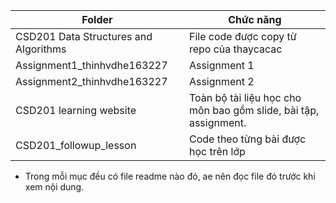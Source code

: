 | Folder                                | Chức năng                                                        |
| ------------------------------------- | ---------------------------------------------------------------- |
| CSD201 Data Structures and Algorithms | File code được copy từ repo của thaycacac                        |
| Assignment1_thinhvdhe163227           | Assignment 1                                                     |
| Assignment2_thinhvdhe163227           | Assignment 2                                                     |
| CSD201 learning website               | Toàn bộ tài liệu học cho môn bao gồm slide, bài tập, assignment. |
| CSD201_followup_lesson                | Code theo từng bài được học trên lớp                             |

- Trong mỗi mục đều có file readme nào đó, ae nên đọc file đó trước khi xem nội dung. 